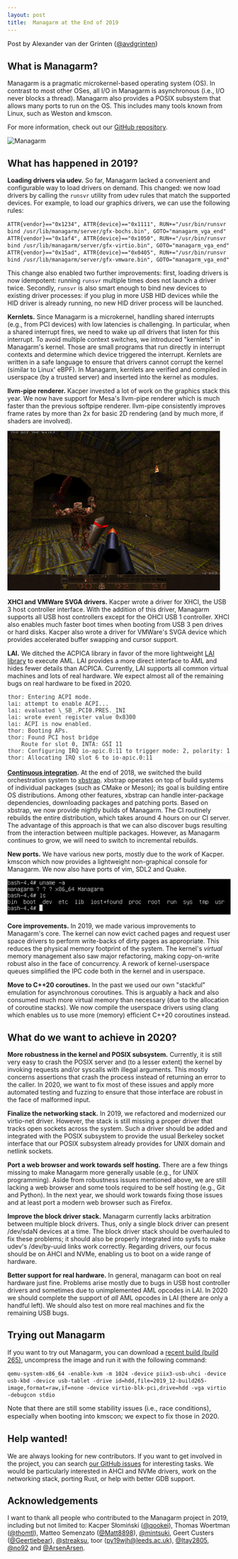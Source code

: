 ```yaml
---
layout: post
title:  Managarm at the End of 2019
---
```

<span style="font-size: 11pt;">Post by Alexander van der Grinten
([@avdgrinten](https://github.com/avdgrinten))
</span>

## What is Managarm?

Managarm is a pragmatic microkernel-based operating system (OS). In contrast
to most other OSes, all I/O in Managarm is asynchronous (i.e., I/O never blocks
a thread). Managarm also provides a POSIX subsystem that allows many ports to
run on the OS. This includes many tools known from Linux, such as Weston and kmscon.

For more information, check out our [GitHub repository](https://github.com/managarm/managarm).

![Managarm](https://raw.githubusercontent.com/managarm/managarm/assets/screenshots/echo-hello-managarm.png)

## What has happened in 2019?

**Loading drivers via udev.** So far, Managarm lacked a convenient and configurable way to load drivers on demand. This changed: we now load drivers by calling the `runsvr` utility from udev rules that match the supported devices. For example, to load our graphics drivers, we can use the following rules:

	ATTR{vendor}=="0x1234", ATTR{device}=="0x1111", RUN+="/usr/bin/runsvr bind /usr/lib/managarm/server/gfx-bochs.bin", GOTO="managarm_vga_end"
	ATTR{vendor}=="0x1af4", ATTR{device}=="0x1050", RUN+="/usr/bin/runsvr bind /usr/lib/managarm/server/gfx-virtio.bin", GOTO="managarm_vga_end"
	ATTR{vendor}=="0x15ad", ATTR{device}=="0x0405", RUN+="/usr/bin/runsvr bind /usr/lib/managarm/server/gfx-vmware.bin", GOTO="managarm_vga_end"

This change also enabled two further improvements: first, loading drivers is now idempotent: running `runsvr` multiple times does not launch a driver twice. Secondly, `runsvr` is also smart enough to bind new devices to existing driver processes: if you plug in more USB HID devices while the HID driver is already running, no new HID driver process will be launched.

**Kernlets.** Since Managarm is a microkernel, handling shared interrupts (e.g., from PCI devices) with low latencies is challenging. In particular, when a shared interrupt fires, we need to wake up *all* drivers that listen for this interrupt. To avoid multiple context switches, we introduced "kernlets" in Managarm's kernel. Those are small programs that run directly in interrupt contexts and determine which device triggered the interrupt. Kernlets are written in a safe language to ensure that drivers cannot corrupt the kernel (similar to Linux' eBPF). In Managarm, kernlets are verified and compiled in userspace (by a trusted server) and inserted into the kernel as modules.

**llvm-pipe renderer.** Kacper invested a lot of work on the graphics stack this year. We now have support for Mesa's llvm-pipe renderer which is much faster than the previous softpipe renderer. llvm-pipe consistently improves frame rates by more than 2x for basic 2D rendering (and by much more, if shaders are involved).

![Quake](/assets/2019-end-of-year/quake.png)

**XHCI and VMWare SVGA drivers.** Kacper wrote a driver for XHCI, the USB 3 host controller interface. With the addition of this driver, Managarm supports all USB host controllers except for the OHCI USB 1 controller. XHCI also enables much faster boot times when booting from USB 3 pen drives or hard disks. Kacper also wrote a driver for VMWare's SVGA device which provides accelerated buffer swapping and cursor support.

**LAI.** We ditched the ACPICA library in favor of the more lightweight [LAI library](https://github.com/qword-os/lai) to execute AML. LAI provides a more direct interface to AML and hides fewer details than ACPICA. Currently, LAI supports all common virtual machines and lots of real hardware. We expect almost all of the remaining bugs on real hardware to be fixed in 2020.

![LAI](/assets/2019-end-of-year/lai.png)

**[Continuous integration](https://ci.managarm.org/job/managarm-nightly/).** At the end of 2018, we switched the build orchestration system to [xbstrap](git@github.com:managarm/xbstrap.git). xbstrap operates on top of build systems of individual packages (such as CMake or Meson); its goal is building entire OS distributions. Among other features, xbstrap can handle inter-package dependencies, downloading packages and patching ports. Based on xbstrap, we now provide nightly builds of Managarm. The CI routinely rebuilds the entire distribution, which takes around 4 hours on our CI server. The advantage of this approach is that we can also discover bugs resulting from the interaction between multiple packages. However, as Managarm continues to grow, we will need to switch to incremental rebuilds.

**New ports.** We have various new ports, mostly due to the work of Kacper. kmscon which now provides a lightweight non-graphical console for Managarm. We now also have ports of vim, SDL2 and Quake.

![kmscon](/assets/2019-end-of-year/kmscon.png)

**Core improvements.** In 2019, we made various improvements to Managarm's core. The kernel can now evict cached pages and request user space drivers to perform write-backs of dirty pages as appropriate. This reduces the physical memory footprint of the system. The kernel's *virtual* memory management also saw major refactoring, making copy-on-write robust also in the face of concurrency. A rework of kernel-userspace queues simplified the IPC code both in the kernel and in userspace.

**Move to C++20 coroutines.** In the past we used our own "stackful" emulation for asynchronous coroutines. This is arguably a hack and also consumed much more virtual memory than necessary (due to the allocation of coroutine stacks). We now compile the userspace drivers using clang which enables us to use more (memory) efficient C++20 coroutines instead.

## What do we want to achieve in 2020?

**More robustness in the kernel and POSIX subsystem.** Currently, it is still very easy to crash the POSIX server and (to a lesser extent) the kernel by invoking requests and/or syscalls with illegal arguments. This mostly concerns assertions that crash the process instead of returning an error to the caller. In 2020, we want to fix most of these issues and apply more automated testing and fuzzing to ensure that those interface are robust in the face of malformed input.

**Finalize the networking stack.** In 2019, we refactored and modernized our virtio-net driver. However, the stack is still missing a proper driver that tracks open sockets across the system. Such a driver should be added and integrated with the POSIX subsystem to provide the usual Berkeley socket interface that our POSIX subsystem already provides for UNIX domain and netlink sockets.

**Port a web browser and work towards self hosting.** There are a few things missing to make Managarm more generally usable (e.g., for UNIX programming). Aside from robustness issues mentioned above, we are still lacking a web browser and some tools required to be self hosting (e.g., Git and Python). In the next year, we should work towards fixing those issues and at least port a modern web browser such as Firefox.

**Improve the block driver stack.** Managarm currently lacks arbitration between multiple block drivers. Thus, only a single block driver can present /dev/sdaN devices at a time. The block driver stack should be overhauled to fix these problems; it should also be properly integrated into sysfs to make udev's /dev/by-uuid links work correctly. Regarding drivers, our focus should be on AHCI and NVMe, enabling us to boot on a wide range of hardware.

**Better support for real hardware.** In general, managarm can boot on real hardware just fine. Problems arise mostly due to bugs in USB host controller drivers and sometimes due to unimplemented AML opcodes in LAI. In 2020 we should complete the support of *all* AML opcodes in LAI (there are only a handful left). We should also test on more real machines and fix the remaining USB bugs.

## Trying out Managarm

If you want to try out Managarm, you can download a
[recent build (build 265)](https://pkgs.managarm.org/pinned/2019_12-build265-image.xz), uncompress the image and run it with the following command:

	qemu-system-x86_64 -enable-kvm -m 1024 -device piix3-usb-uhci -device usb-kbd -device usb-tablet -drive id=hdd,file=2019_12-build265-image,format=raw,if=none -device virtio-blk-pci,drive=hdd -vga virtio -debugcon stdio

<span style="font-size: 11pt;">Note that there are still some stability issues
(i.e., race conditions),
especially when booting into kmscon;
we expect to fix those in 2020.</span>

## Help wanted!

We are always looking for new contributors. If you want to get involved in the project,
you can search
[our GitHub issues](https://github.com/managarm/managarm/issues) for interesting tasks.
We would be particularly interested in AHCI and NVMe drivers, work on the networking
stack, porting Rust, or help with better GDB support.

## Acknowledgements

I want to thank all people who contributed to the Managarm project in 2019, including but not limited to:
Kacper Słomiński ([@qookei](https://github.com/qookei)),
Thomas Woertman ([@thomtl](https://github.com/thomtl)),
Matteo Semenzato ([@Matt8898](https://github.com/Matt8898)),
[@mintsuki](https://github.com/mintsuki),
Geert Custers ([@Geertiebear](https://github.com/Geertiebear)),
[@streaksu](https://github.com/streaksu),
toor (py19wjh@leeds.ac.uk),
[@Itay2805](https://github.com/Itay2805),
[@no92](https://github.com/no92)
and [@ArsenArsen](https://github.com/ArsenArsen).
